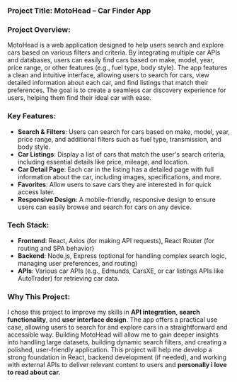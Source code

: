 ### **Project Title**: **MotoHead** – Car Finder App

### **Project Overview**:
MotoHead is a web application designed to help users search and explore cars based on various filters and criteria. By integrating multiple car APIs and databases, users can easily find cars based on make, model, year, price range, or other features (e.g., fuel type, body style). The app features a clean and intuitive interface, allowing users to search for cars, view detailed information about each car, and find listings that match their preferences. The goal is to create a seamless car discovery experience for users, helping them find their ideal car with ease.

### **Key Features**:
- **Search & Filters**: Users can search for cars based on make, model, year, price range, and additional filters such as fuel type, transmission, and body style.
- **Car Listings**: Display a list of cars that match the user's search criteria, including essential details like price, mileage, and location.
- **Car Detail Page**: Each car in the listing has a detailed page with full information about the car, including images, specifications, and more.
- **Favorites**: Allow users to save cars they are interested in for quick access later.
- **Responsive Design**: A mobile-friendly, responsive design to ensure users can easily browse and search for cars on any device.

### **Tech Stack**:
- **Frontend**: React, Axios (for making API requests), React Router (for routing and SPA behavior)
- **Backend**: Node.js, Express (optional for handling complex search logic, managing user preferences, and routing)
- **APIs**: Various car APIs (e.g., Edmunds, CarsXE, or car listings APIs like AutoTrader) for retrieving car data.

### **Why This Project**:
I chose this project to improve my skills in **API integration**, **search functionality**, and **user interface design**. The app offers a practical use case, allowing users to search for and explore cars in a straightforward and accessible way. Building MotoHead will allow me to gain deeper insights into handling large datasets, building dynamic search filters, and creating a polished, user-friendly application. This project will help me develop a strong foundation in React, backend development (if needed), and working with external APIs to deliver relevant content to users and **personally i love to read about car.**
